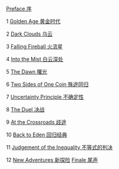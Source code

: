 [Preface  序](#_bookmark0)

1    [Golden Age  黄金时代](#_bookmark1)

2    [Dark Clouds  乌云](#_bookmark22)

3    [Falling Fireball  火流星](#_bookmark35)

4    [Into the Mist  白云深处](#_bookmark54)

5    [The Dawn  曙光](#_bookmark67)

6    [Two Sides of One Coin  殊途同归](#_bookmark72)

7    [Uncertainty Principle  不确定性](#_bookmark79)

8    [The Duel  决战](#_bookmark86)

9    [At the Crossroads  歧途](#_bookmark103)

10    [Back to Eden  回归经典](#_bookmark128)

11    [Judgement of the Inequality  不等式的判决](#_bookmark145)

12    [New Adventures  新探险](#_bookmark164) [Finale  尾声](#_bookmark181)